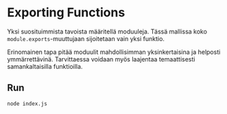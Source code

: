 # Exporting Functions

Yksi suosituimmista tavoista määritellä moduuleja. Tässä mallissa koko
`module.exports`-muuttujaan sijoitetaan vain yksi funktio.

Erinomainen tapa pitää moduulit mahdollisimman yksinkertaisina ja helposti
ymmärrettävinä. Tarvittaessa voidaan myös laajentaa temaattisesti samankaltaisilla funktioilla.

## Run
```bash
node index.js
```
